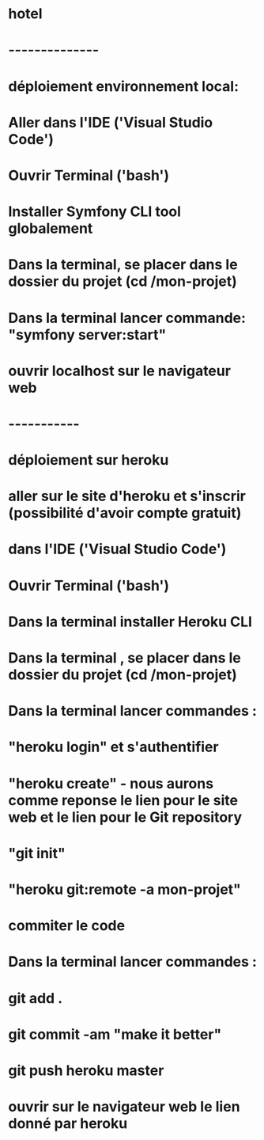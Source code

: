 ﻿# hotel
# --------------
# déploiement environnement local:
# Aller dans l'IDE ('Visual Studio Code')
# Ouvrir Terminal ('bash')
# Installer Symfony CLI tool globalement 
# Dans la terminal, se placer dans le dossier du projet (cd /mon-projet)
# Dans la terminal lancer commande: "symfony server:start"
# ouvrir localhost sur le navigateur web

# -----------
# déploiement sur heroku 
# aller sur le site d'heroku et s'inscrir (possibilité d'avoir compte gratuit)
# dans l'IDE ('Visual Studio Code')
# Ouvrir Terminal ('bash')
# Dans la terminal installer Heroku CLI
# Dans la terminal , se placer dans le dossier du projet (cd /mon-projet)
# Dans la terminal lancer commandes :
  # "heroku login" et s'authentifier
  # "heroku create" - nous aurons comme reponse le lien pour le site web et le lien pour le Git repository  
  # "git init"
  # "heroku git:remote -a mon-projet"
# commiter le code
# Dans la terminal lancer commandes :
  # git add . 
  # git commit -am "make it better"
  # git push heroku master
  # ouvrir sur le navigateur web le lien donné par heroku
  
   
 
 
  

